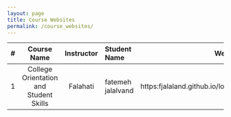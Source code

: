 ```yaml
---
layout: page
title: Course Websites
permalink: /course_websites/
---
```


| # |       Course Name                      |   Instructor    | Student Name    | Website URL          |
|---|:--------------------------------------:|:---------------:|:----------------|---------------------:|
| 1 | College Orientation and Student Skills |     Falahati    | fatemeh jalalvand|https:fjalaland.github.io/logic_circuit |
